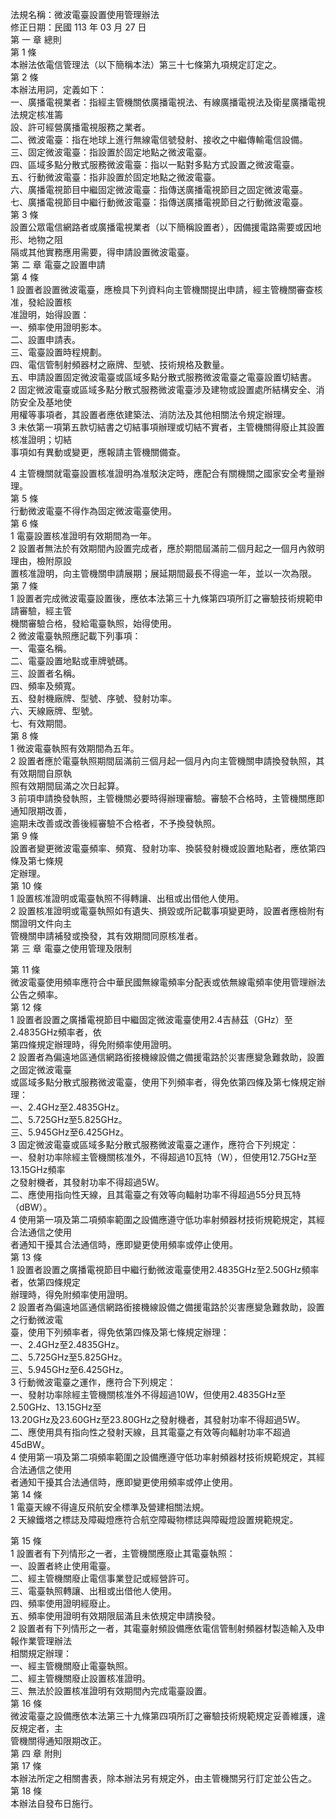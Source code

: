 法規名稱：微波電臺設置使用管理辦法  
修正日期：民國 113 年 03 月 27 日  
第 一 章 總則  
第 1 條  
本辦法依電信管理法（以下簡稱本法）第三十七條第九項規定訂定之。  
第 2 條  
本辦法用詞，定義如下：  
一、廣播電視業者：指經主管機關依廣播電視法、有線廣播電視法及衛星廣播電視法規定核准籌  
設、許可經營廣播電視服務之業者。  
二、微波電臺：指在地球上進行無線電信號發射、接收之中繼傳輸電信設備。  
三、固定微波電臺：指設置於固定地點之微波電臺。  
四、區域多點分散式服務微波電臺：指以一點對多點方式設置之微波電臺。  
五、行動微波電臺：指非設置於固定地點之微波電臺。  
六、廣播電視節目中繼固定微波電臺：指傳送廣播電視節目之固定微波電臺。  
七、廣播電視節目中繼行動微波電臺：指傳送廣播電視節目之行動微波電臺。  
第 3 條  
設置公眾電信網路者或廣播電視業者（以下簡稱設置者），因備援電路需要或因地形、地物之阻  
隔或其他實務應用需要，得申請設置微波電臺。  
第 二 章 電臺之設置申請  
第 4 條  
1 設置者設置微波電臺，應檢具下列資料向主管機關提出申請，經主管機關審查核准，發給設置核  
准證明，始得設置：  
一、頻率使用證明影本。  
二、設置申請表。  
三、電臺設置時程規劃。  
四、電信管制射頻器材之廠牌、型號、技術規格及數量。  
五、申請設置固定微波電臺或區域多點分散式服務微波電臺之電臺設置切結書。  
2 固定微波電臺或區域多點分散式服務微波電臺涉及建物或設置處所結構安全、消防安全及基地使  
用權等事項者，其設置者應依建築法、消防法及其他相關法令規定辦理。  
3 未依第一項第五款切結書之切結事項辦理或切結不實者，主管機關得廢止其設置核准證明；切結  
事項如有異動或變更，應報請主管機關備查。  


4 主管機關就電臺設置核准證明為准駁決定時，應配合有關機關之國家安全考量辦理。  
第 5 條  
行動微波電臺不得作為固定微波電臺使用。  
第 6 條  
1 電臺設置核准證明有效期間為一年。  
2 設置者無法於有效期間內設置完成者，應於期間屆滿前二個月起之一個月內敘明理由，檢附原設  
置核准證明，向主管機關申請展期；展延期間最長不得逾一年，並以一次為限。  
第 7 條  
1 設置者完成微波電臺設置後，應依本法第三十九條第四項所訂之審驗技術規範申請審驗，經主管  
機關審驗合格，發給電臺執照，始得使用。  
2 微波電臺執照應記載下列事項：  
一、電臺名稱。  
二、電臺設置地點或車牌號碼。  
三、設置者名稱。  
四、頻率及頻寬。  
五、發射機廠牌、型號、序號、發射功率。  
六、天線廠牌、型號。  
七、有效期間。  
第 8 條  
1 微波電臺執照有效期間為五年。  
2 設置者應於電臺執照期間屆滿前三個月起一個月內向主管機關申請換發執照，其有效期間自原執  
照有效期間屆滿之次日起算。  
3 前項申請換發執照，主管機關必要時得辦理審驗。審驗不合格時，主管機關應即通知限期改善，  
逾期未改善或改善後經審驗不合格者，不予換發執照。  
第 9 條  
設置者變更微波電臺頻率、頻寬、發射功率、換裝發射機或設置地點者，應依第四條及第七條規  
定辦理。  
第 10 條  
1 設置核准證明或電臺執照不得轉讓、出租或出借他人使用。  
2 設置核准證明或電臺執照如有遺失、損毀或所記載事項變更時，設置者應檢附有關證明文件向主  
管機關申請補發或換發，其有效期間同原核准者。  
第 三 章 電臺之使用管理及限制  


第 11 條  
微波電臺使用頻率應符合中華民國無線電頻率分配表或依無線電頻率使用管理辦法公告之頻率。  
第 12 條  
1 設置者設置之廣播電視節目中繼固定微波電臺使用2.4吉赫茲（GHz）至2.4835GHz頻率者，依  
第四條規定辦理時，得免附頻率使用證明。  
2 設置者為偏遠地區通信網路銜接機線設備之備援電路於災害應變急難救助，設置之固定微波電臺  
或區域多點分散式服務微波電臺，使用下列頻率者，得免依第四條及第七條規定辦理：  
一、2.4GHz至2.4835GHz。  
二、5.725GHz至5.825GHz。  
三、5.945GHz至6.425GHz。  
3 固定微波電臺或區域多點分散式服務微波電臺之運作，應符合下列規定：  
一、發射功率除經主管機關核准外，不得超過10瓦特（W），但使用12.75GHz至13.15GHz頻率  
之發射機者，其發射功率不得超過5W。  
二、應使用指向性天線，且其電臺之有效等向輻射功率不得超過55分貝瓦特（dBW）。  
4 使用第一項及第二項頻率範圍之設備應遵守低功率射頻器材技術規範規定，其經合法通信之使用  
者通知干擾其合法通信時，應即變更使用頻率或停止使用。  
第 13 條  
1 設置者設置之廣播電視節目中繼行動微波電臺使用2.4835GHz至2.50GHz頻率者，依第四條規定  
辦理時，得免附頻率使用證明。  
2 設置者為偏遠地區通信網路銜接機線設備之備援電路於災害應變急難救助，設置之行動微波電  
臺，使用下列頻率者，得免依第四條及第七條規定辦理：  
一、2.4GHz至2.4835GHz。  
二、5.725GHz至5.825GHz。  
三、5.945GHz至6.425GHz。  
3 行動微波電臺之運作，應符合下列規定：  
一、發射功率除經主管機關核准外不得超過10W，但使用2.4835GHz至2.50GHz、13.15GHz至  
13.20GHz及23.60GHz至23.80GHz之發射機者，其發射功率不得超過5W。  
二、應使用具有指向性之發射天線，且其電臺之有效等向輻射功率不超過45dBW。  
4 使用第一項及第二項頻率範圍之設備應遵守低功率射頻器材技術規範規定，其經合法通信之使用  
者通知干擾其合法通信時，應即變更使用頻率或停止使用。  
第 14 條  
1 電臺天線不得違反飛航安全標準及營建相關法規。  
2 天線鐵塔之標誌及障礙燈應符合航空障礙物標誌與障礙燈設置規範規定。  


第 15 條  
1 設置者有下列情形之一者，主管機關應廢止其電臺執照：  
一、設置者終止使用電臺。  
二、經主管機關廢止電信事業登記或經營許可。  
三、電臺執照轉讓、出租或出借他人使用。  
四、頻率使用證明經廢止。  
五、頻率使用證明有效期限屆滿且未依規定申請換發。  
2 設置者有下列情形之一者，其電臺射頻設備應依電信管制射頻器材製造輸入及申報作業管理辦法  
相關規定辦理：  
一、經主管機關廢止電臺執照。  
二、經主管機關廢止設置核准證明。  
三、無法於設置核准證明有效期間內完成電臺設置。  
第 16 條  
微波電臺之設備應依本法第三十九條第四項所訂之審驗技術規範規定妥善維護，違反規定者，主  
管機關得通知限期改正。  
第 四 章 附則  
第 17 條  
本辦法所定之相關書表，除本辦法另有規定外，由主管機關另行訂定並公告之。  
第 18 條  
本辦法自發布日施行。  


